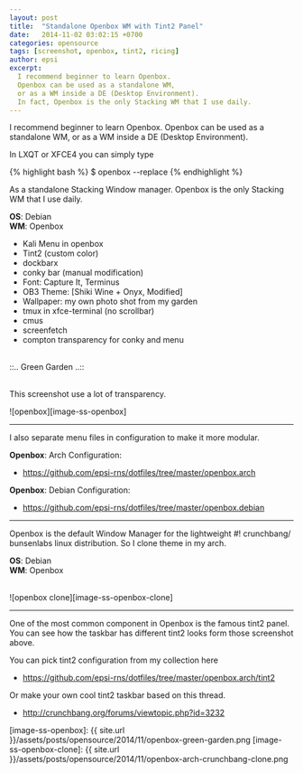 ```yaml
---
layout: post
title:  "Standalone Openbox WM with Tint2 Panel"
date:   2014-11-02 03:02:15 +0700
categories: opensource
tags: [screenshot, openbox, tint2, ricing]
author: epsi
excerpt:
  I recommend beginner to learn Openbox.
  Openbox can be used as a standalone WM,
  or as a WM inside a DE (Desktop Environment). 
  In fact, Openbox is the only Stacking WM that I use daily.  
---
```


I recommend beginner to learn Openbox.
Openbox can be used as a standalone WM,
or as a WM inside a DE (Desktop Environment). 

In LXQT or XFCE4 you can simply type

{% highlight bash %}
$ openbox --replace
{% endhighlight %} 

As a standalone Stacking Window manager.
Openbox is the only Stacking WM that I use daily.

**OS**: Debian<br/>
**WM**: Openbox<br/>
+ Kali Menu in openbox<br/>
+ Tint2 (custom color)<br/>
+ dockbarx<br/>
+ conky bar (manual modification)<br/>
+ Font: Capture It, Terminus<br/>
+ OB3 Theme: [Shiki Wine + Onyx, Modified]<br/>
+ Wallpaper: my own photo shot from my garden<br/>
+ tmux in xfce-terminal (no scrollbar)<br/>
+ cmus<br/>
+ screenfetch<br/>
+ compton transparency for conky and menu<br/>
<br/>
::.. Green Garden ..::<br/>
<br/>

This screenshot use a lot of transparency.
<br/>

![openbox][image-ss-openbox]
<br/>

<hr/>

I also separate menu files in configuration to make it more modular.

**Openbox**: Arch Configuration:

* <https://github.com/epsi-rns/dotfiles/tree/master/openbox.arch>

**Openbox**: Debian Configuration:

* <https://github.com/epsi-rns/dotfiles/tree/master/openbox.debian>

<hr/>

Openbox is the default Window Manager for the lightweight #! crunchbang/ 
bunsenlabs linux distribution. So I clone theme in my arch.

**OS**: Debian<br/>
**WM**: Openbox<br/>
<br/>

![openbox clone][image-ss-openbox-clone]

<hr/>

One of the most common component in Openbox is the famous tint2 panel.
You can see how the taskbar has different tint2 looks form those screenshot above.

You can pick tint2 configuration from my collection here 

* <https://github.com/epsi-rns/dotfiles/tree/master/openbox.arch/tint2>

Or make your own cool tint2 taskbar based on this thread.

* <http://crunchbang.org/forums/viewtopic.php?id=3232>



[image-ss-openbox]: {{ site.url }}/assets/posts/opensource/2014/11/openbox-green-garden.png
[image-ss-openbox-clone]: {{ site.url }}/assets/posts/opensource/2014/11/openbox-arch-crunchbang-clone.png

